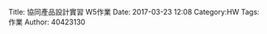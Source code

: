 Title: 協同產品設計實習   W5作業
Date: 2017-03-23 12:08
Category:HW
Tags:作業
Author: 40423130



<!-- PELICAN_END_SUMMARY -->





